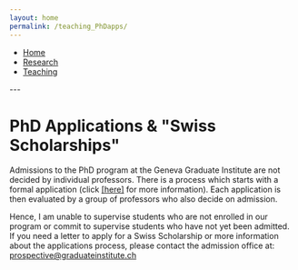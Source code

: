 ```yaml
---
layout: home
permalink: /teaching_PhDapps/
---
```


<nav>
    <ul>
      <li><a href="{% link index.markdown %}">Home</a></li>
      <li><a href="/research/">Research</a></li>
      <li><a href="/teaching/">Teaching</a></li>
    </ul>
</nav>
---

# PhD Applications & "Swiss Scholarships"


Admissions to the PhD program at the Geneva Graduate Institute are not decided by individual professors. There is a process which starts with a formal application (click [[here]][AdmissionsWebsiteLink] for more information). Each application is then evaluated by a group of professors who also decide on admission.

​Hence, I am unable to supervise students who are not enrolled in our program or commit to supervise students who have not yet been admitted.
​
If you need a letter to apply for a Swiss Scholarship or more information about the applications process, please contact the admission office at: prospective@graduateinstitute.ch






<!-- ***************************
     *** LINKS 
     *************************** -->

[AdmissionsWebsiteLink]: https://www.graduateinstitute.ch/admissions/

<!-- note: need to add / at end for the link to work... -->